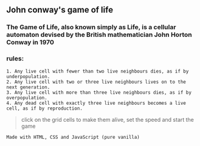 ## John conway's game of life

### The Game of Life, also known simply as Life, is a cellular automaton devised by the British mathematician John Horton Conway in 1970

### rules:
    1. Any live cell with fewer than two live neighbours dies, as if by underpopulation.
    2. Any live cell with two or three live neighbours lives on to the next generation.
    3. Any live cell with more than three live neighbours dies, as if by overpopulation.
    4. Any dead cell with exactly three live neighbours becomes a live cell, as if by reproduction.


> click on the grid cells to make them alive, set the speed and start the game


`
    Made with HTML, CSS and JavaScript (pure vanilla)
`
